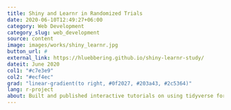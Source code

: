```yaml
---
title: Shiny and Learnr in Randomized Trials
date: 2020-06-10T12:49:27+06:00
category: Web Development
category_slug: web_development
source: content
image: images/works/shiny_learnr.jpg
button_url: #
external_link: https://hluebbering.github.io/shiny-learnr-study/
dateit: June 2020
col1: "#c7e3e9"
col2: "#ecf4ec"
grad: "linear-gradient(to right, #0f2027, #203a43, #2c5364)"
lang: r-project
about: Built and published interactive tutorials on using tidyverse for data analysis and generated randomized trials using shiny and learnr software.
---
```


